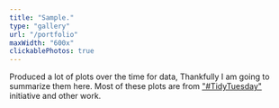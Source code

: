 ```yaml
---
title: "Sample."
type: "gallery"
url: "/portfolio"
maxWidth: "600x"
clickablePhotos: true
---
```


Produced a lot of plots over the time for data, Thankfully I am going to summarize them here. Most of these plots are from ["#TidyTuesday"](https://amalan-con-stat.netlify.com/categories/tidytuesday/) initiative and other work. 

